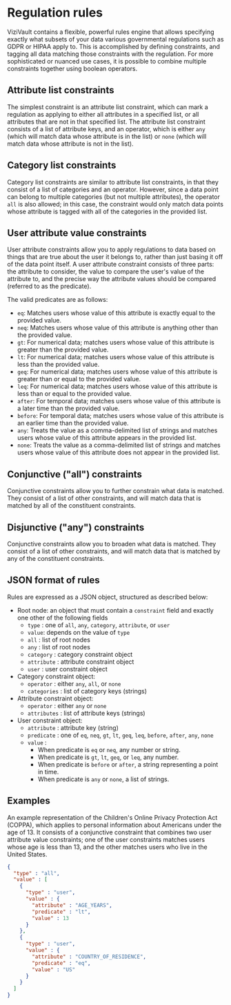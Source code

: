 # Regulation rules

ViziVault contains a flexible, powerful rules engine that allows specifying exactly what subsets of your data various governmental regulations such as GDPR or HIPAA apply to. This is accomplished by defining constraints, and tagging all data matching those constraints with the regulation. For more sophisticated or nuanced use cases, it is possible to combine multiple constraints together using boolean operators.

## Attribute list constraints

The simplest constraint is an attribute list constraint, which can mark a regulation as applying to either all attributes in a specified list, or all attributes that are not in that specified list. The attribute list constraint consists of a list of attribute keys, and an operator, which is either `any` (which will match data whose attribute is in the list) or `none` (which will match data whose attribute is not in the list).

## Category list constraints

Category list constraints are similar to attribute list constraints, in that they consist of a list of categories and an operator. However, since a data point can belong to multiple categories (but not multiple attributes), the operator `all` is also allowed; in this case, the constraint would only match data points whose attribute is tagged with all of the categories in the provided list.

## User attribute value constraints

User attribute constraints allow you to apply regulations to data based on things that are true about the user it belongs to, rather than just basing it off of the data point itself. A user attribute constraint consists of three parts: the attribute to consider, the value to compare the user's value of the attribute to, and the precise way the attribute values should be compared (referred to as the predicate).

The valid predicates are as follows:
 - `eq`: Matches users whose value of this attribute is exactly equal to the provided value.
 - `neq`: Matches users whose value of this attribute is anything other than the provided value.
 - `gt`: For numerical data; matches users whose value of this attribute is greater than the provided value.
 - `lt`: For numerical data; matches users whose value of this attribute is less than the provided value.
 - `geq`: For numerical data; matches users whose value of this attribute is greater than or equal to the provided value.
 - `leq`: For numerical data; matches users whose value of this attribute is less than or equal to the provided value.
 - `after`: For temporal data; matches users whose value of this attribute is a later time than the provided value.
 - `before`: For temporal data; matches users whose value of this attribute is an earlier time than the provided value.
 - `any`: Treats the value as a comma-delimited list of strings and matches users whose value of this attribute appears in the provided list.
 - `none`: Treats the value as a comma-delimited list of strings and matches users whose value of this attribute does not appear in the provided list.

## Conjunctive ("all") constraints

Conjunctive constraints allow you to further constrain what data is matched. They consist of a list of other constraints, and will match data that is matched by all of the constituent constraints.

## Disjunctive ("any") constraints

Conjunctive constraints allow you to broaden what data is matched. They consist of a list of other constraints, and will match data that is matched by any of the constituent constraints.

## JSON format of rules

Rules are expressed as a JSON object, structured as described below:

 - Root node: an object that must contain a `constraint` field and exactly one other of the following fields
   - `type` : one of `all`, `any`, `category`, `attribute`, or `user`
   - `value`: depends on the value of `type`
   - `all` : list of root nodes
   - `any` : list of root nodes
   - `category` : category constraint object
   - `attribute` : attribute constraint object
   - `user` : user constraint object
 - Category constraint object: 
   - `operator` : either `any`, `all`, or `none`
   - `categories` : list of category keys (strings)
 - Attribute constraint object:
   - `operator` : either `any` or `none`
   - `attributes` : list of attribute keys (strings)
 - User constraint object:
   - `attribute` : attribute key (string)
   - `predicate` : one of `eq`, `neq`, `gt`, `lt`, `geq`, `leq`, `before`, `after`, `any`, `none`
   - `value` : 
     - When predicate is `eq` or `neq`, any number or string. 
     - When predicate is `gt`, `lt`, `geq`, or `leq`, any number.
     - When predicate is `before` or `after`, a string representing a point in time.
     - When predicate is `any` or `none`, a list of strings.

## Examples

An example representation of the Children's Online Privacy Protection Act (COPPA), which applies to personal information about Americans under the age of 13. It consists of a conjunctive constraint that combines two user attribute value constraints; one of the user constraints matches users whose age is less than 13, and the other matches users who live in the United States.

```json
{
  "type" : "all",
  "value" : [
    {
      "type" : "user",
      "value" : {
        "attribute" : "AGE_YEARS",
        "predicate" : "lt",
        "value" : 13
      }
    },
    {
      "type" : "user",
      "value" : {
        "attribute" : "COUNTRY_OF_RESIDENCE",
        "predicate" : "eq",
        "value" : "US"
      }
    }
  ]
}
```